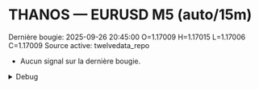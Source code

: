 # THANOS — EURUSD M5 (auto/15m)
Dernière bougie: 2025-09-26 20:45:00  O=1.17009  H=1.17015  L=1.17006  C=1.17009
Source active: twelvedata_repo

- Aucun signal sur la dernière bougie.

<details><summary>Debug</summary>

- TD_API_KEY manquant.

</details>